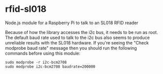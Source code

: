 rfid-sl018
==========

Node.js module for a Raspberry Pi to talk to an SL018 RFID reader

Because of how the library accesses the i2c bus, it needs to be run as root.  The default baud rate used to talk to the i2c bus also seems to produce unreliable results with the SL018 hardware.  If you're seeing the "Check modprobe baud rate" message then you should run the following commands before using this module:

    sudo modprobe -r i2c-bcm2708
    sudo modprobe i2c-bcm2708 baudrate=200000


